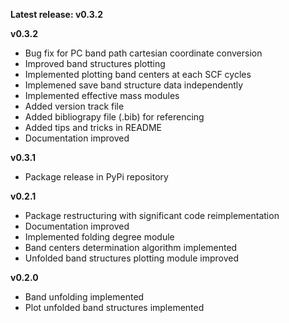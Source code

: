 __Latest release: v0.3.2__

__v0.3.2__

* Bug fix for PC band path cartesian coordinate conversion
* Improved band structures plotting
* Implemented plotting band centers at each SCF cycles
* Implemened save band structure data independently
* Implemented effective mass modules
* Added version track file
* Added bibliograpy file (.bib) for referencing
* Added tips and tricks in README
* Documentation improved

__v0.3.1__

* Package release in PyPi repository

__v0.2.1__

* Package restructuring with significant code reimplementation
* Documentation improved
* Implemented folding degree module
* Band centers determination algorithm implemented
* Unfolded band structures plotting module improved

__v0.2.0__

* Band unfolding implemented
* Plot unfolded band structures implemented





